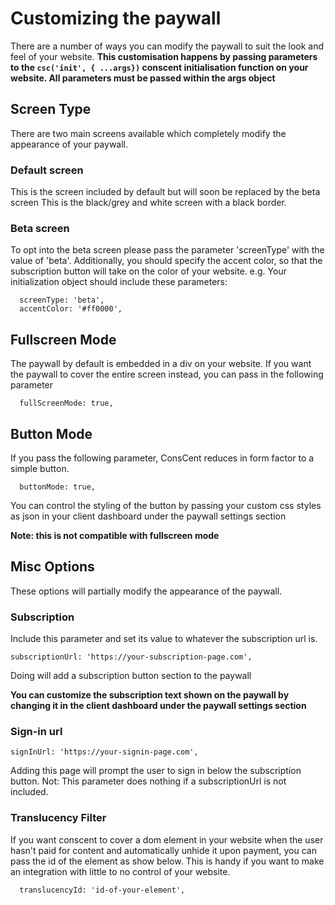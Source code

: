 # Customizing the paywall

There are a number of ways you can modify the paywall to suit the look and feel of your website.
**This customisation happens by passing parameters to the `csc('init', { ...args})` conscent initialisation function on your website. All parameters must be passed within the args object**

## Screen Type

There are two main screens available which completely modify the appearance of your paywall.

### Default screen

This is the screen included by default but will soon be replaced by the beta screen
This is the black/grey and white screen with a black border.

### Beta screen

To opt into the beta screen please pass the parameter 'screenType' with the value of 'beta'.
Additionally, you should specify the accent color, so that the subscription button will take on the color of your website.
e.g. Your initialization object should include these parameters:

```
  screenType: 'beta',
  accentColor: '#ff0000',
```

## Fullscreen Mode

The paywall by default is embedded in a div on your website. If you want the paywall to cover the entire screen instead, you can pass in the following parameter

```
  fullScreenMode: true,
```

## Button Mode

If you pass the following parameter, ConsCent reduces in form factor to a simple button.

```
  buttonMode: true,
```

You can control the styling of the button by passing your custom css styles as json in your client dashboard under the paywall settings section

**Note: this is not compatible with fullscreen mode**

## Misc Options

These options will partially modify the appearance of the paywall.

### Subscription

Include this parameter and set its value to whatever the subscription url is.

```
subscriptionUrl: 'https://your-subscription-page.com',
```

Doing will add a subscription button section to the paywall

**You can customize the subscription text shown on the paywall by changing it in the client dashboard under the paywall settings section**

### Sign-in url

```
signInUrl: 'https://your-signin-page.com',
```

Adding this page will prompt the user to sign in below the subscription button.
Not: This parameter does nothing if a subscriptionUrl is not included.

### Translucency Filter

If you want conscent to cover a dom element in your website when the user hasn't paid for content and automatically unhide it upon payment, you can pass the id of the element as show below. This is handy if you want to make an integration with little to no control of your website.

```
  translucencyId: 'id-of-your-element',
```
